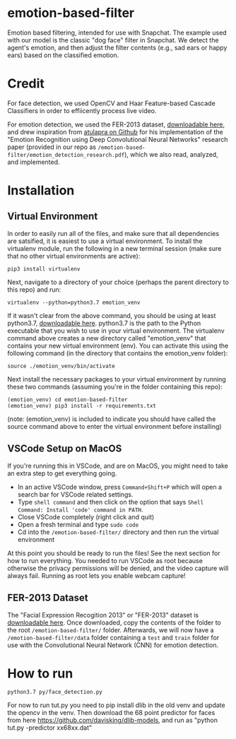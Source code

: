 # emotion-based-filter
Emotion based filtering, intended for use with Snapchat.  The example used with our model is the classic "dog face" filter in Snapchat.  We detect the agent's emotion, and then adjust the filter contents (e.g., sad ears or happy ears) based on the classified emotion.

# Credit
For face detection, we used OpenCV and Haar Feature-based Cascade Classifiers in order to effiicently process live video.

For emotion detection, we used the FER-2013 dataset, [downloadable here](https://drive.google.com/file/d/1X60B-uR3NtqPd4oosdotpbDgy8KOfUdr/view), and drew inspiration from [atulapra on Github](https://github.com/atulapra/Emotion-detection) for his implementation of the "Emotion Recognition using Deep Convolutional Neural Networks" research paper (provided in our repo as `/emotion-based-filter/emotion_detection_research.pdf`), which we also read, analyzed, and implemented.

# Installation
## Virtual Environment
In order to easily run all of the files, and make sure that all dependencies are satsified, it is easiest to use a virtual environment.
To install the virtualenv module, run the following in a new terminal session (make sure that no other virtual environments are active):

```
pip3 install virtualenv
```

Next, navigate to a directory of your choice (perhaps the parent directory to this repo) and run:

```
virtualenv --python=python3.7 emotion_venv
```

If it wasn't clear from the above command, you should be using at least python3.7, [downloadable here](https://www.python.org/downloads/). python3.7 is the path to the Python executable that you wish to use in your virtual environment. The virtualenv command above creates a new directory called "emotion_venv" that contains your new virtual environment (env). You can activate this using the following command (in the directory that contains the emotion_venv folder):

```
source ./emotion_venv/bin/activate
```

Next install the necessary packages to your virtual environment by running these two commands (assuming you're in the folder containing this repo):

```
(emotion_venv) cd emotion-based-filter
(emotion_venv) pip3 install -r requirements.txt
```
(note: (emotion_venv) is included to indicate you should have called the source command above to enter the virtual environment before installing)

## VSCode Setup on MacOS
If you're running this in VSCode, and are on MacOS, you might need to take an extra step to get everything going.
* In an active VSCode window, press `Command+Shift+P` which will open a search bar for VSCode related settings.
* Type `shell command` and then click on the option that says `Shell Command: Install 'code' command in PATH`.
* Close VSCode completely (right click and quit)
* Open a fresh terminal and type `sudo code`
* Cd into the `/emotion-based-filter/` directory and then run the virtual environment

At this point you should be ready to run the files!  See the next section for how to run everything.  You needed to run VSCode as root because otherwise the privacy permissions will be denied, and the video capture will always fail.  Running as root lets you enable webcam capture!

## FER-2013 Dataset
The "Facial Expression Recogition 2013" or "FER-2013" dataset is [downloadable here](https://drive.google.com/file/d/1X60B-uR3NtqPd4oosdotpbDgy8KOfUdr/view).
Once downloaded, copy the contents of the folder to the root `/emotion-based-filter/` folder.  Afterwards, we will now have a `/emotion-based-filter/data` folder containing a `test` and `train` folder for use with the Convolutional Neural Network (CNN) for emotion detection.

# How to run
```
python3.7 py/face_detection.py
```
For now to run tut.py you need to pip install dlib in the old venv and update the opencv in the venv.
Then download the 68 point predictor for faces from here https://github.com/davisking/dlib-models,
and run as "python tut.py -predictor xx68xx.dat"
